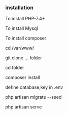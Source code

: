 ### installation

To install PHP-7.4+

To install Mysql 

To install composer

cd /var/www/

git clone ... folder

cd folder

composer install

define database,key in .env

php artisan migrate --seed

php artisan serve

